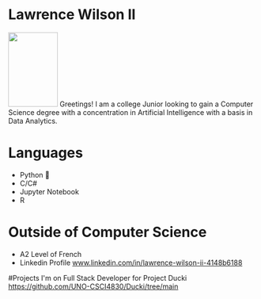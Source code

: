 # Lawrence Wilson II
<img src="https://user-images.githubusercontent.com/99457791/213886023-3d6309f6-e244-45a9-921f-9842c2c29501.jpg" width="100" height="150">
Greetings! I am a college Junior looking to gain a Computer Science degree with a concentration in Artificial Intelligence with a basis in Data Analytics. 

# Languages
 * Python 🐍 
 * C/C#
 * Jupyter Notebook
 * R

# Outside of Computer Science  
* A2 Level of French 
* Linkedin Profile www.linkedin.com/in/lawrence-wilson-ii-4148b6188
 
 #Projects I'm on 
 Full Stack Developer for Project Ducki
 https://github.com/UNO-CSCI4830/Ducki/tree/main
